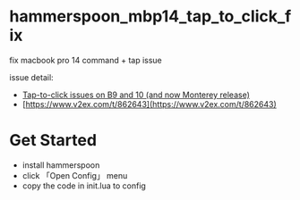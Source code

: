 # hammerspoon_mbp14_tap_to_click_fix

fix macbook pro 14 command + tap issue

issue detail:

- [Tap-to-click issues on B9 and 10 (and now Monterey release)](https://forums.macrumors.com/threads/tap-to-click-issues-on-b9-and-10-and-now-monterey-release.2317279/)
- [https://www.v2ex.com/t/862643](https://www.v2ex.com/t/862643)

# Get Started

- install hammerspoon
- click 「Open Config」 menu
- copy the code in init.lua to config
